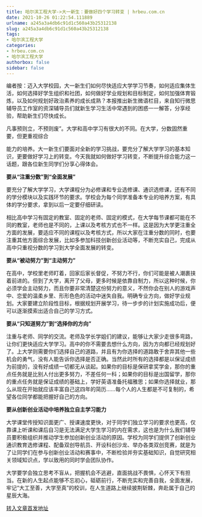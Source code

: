 ```yaml
---
title: 哈尔滨工程大学->大一新生：要做好四个学习转变 | hrbeu.com.cn
date: 2021-10-26 01:22:54.111889
urlname: a245a3a4db6c91d1c560a43b25312138
slug: a245a3a4db6c91d1c560a43b25312138
tags: 
- 哈尔滨工程大学
categories:
- hrbeu.com.cn
- 哈尔滨工程大学
authorbox: false
sidebar: false
---
```

编者按：迈入大学校园，大一新生们如何尽快适应大学学习节奏，如何适应集体生活，如何选择好学生组织和社团，如何做好学业规划和目标制定，如何加强体育锻炼，以及如何规划好政治素养的成长成熟？本报推出新生微语栏目，来自知行微思辅导员工作室的资深辅导员们就新生学习生活中常遇到的困惑一一解答，分享经验，帮助新生们尽快成长。

凡事预则立，不预则废”。大学和高中学习有很大的不同。在大学，分数固然重要，但更重视综合
<!--more-->
能力的培养。大一新生们要面对全新的学习挑战，要充分了解大学学习的基本知识，更要做好学习上的转变。今天我就如何做好学习转变，不断提升综合能力这一话题，跟各位新生同学们分享心得体会。

**要从“注重分数”到“全面发展”**

要充分了解大学学习，大学课程分为必修课和专业选修课、通识选修课，还有不同的学分模块以及实践环节的要求。学校会为每个同学准备本专业的培养方案，有具体的学分要求，拿到以后一定要仔细研读。

相比高中学习有固定的教室、固定的老师、固定的模式，在大学每节课都可能在不同的教室，老师也是不同的，上课以及考核方式也不一样。这是因为大学更注重全方面的发展，要适应不同的课程以及考核方式，所以大家在注重分数的同时，也要注重其他方面综合发展，比如多参加科技创新创业活动等，不断充实自己，完成从高中只重视分数的学习到大学全面发展的转变。

**要从“被动努力”到“主动努力”**

在高中，学校里老师盯着，回家后家长督促，不努力不行，你们可能是被人潮裹挟着前进的。但到了大学，离开了父母，更多时候是依靠自制力，所以这种时候，你必须学会主动努力，而且你要非常清楚这份努力的意义，不然你会在别人的游戏声中、恋爱的温柔乡里、形形色色的活动中迷失自我。明确专业方向，做好学业规划。大家要建立阶段性目标，根据规划开展学习，待一步步的计划实施成功后，便可以逐渐摸索出适合自己的学习方式。

**要从“只知道努力”到“选择你的方向”**

注重与老师、同学的交流。老师及学长学姐们的建议，能够让大家少走很多弯路，让你们更快适应大学学习。高中的你不需要去想什么方向，因为方向都已经规划好了。上大学则需要你们选择自己的道路，并且有为你选择的道路敢于舍弃其他一些机会的勇气，没有人能告诉你选择是否正确。当然此时所有的选择都是以保证成绩为前提的，没有好成绩一切都无从谈起。如果你的目标是保研拿奖学金，那你的重点任务就是比别人付出更多努力，不差任何一科；如果你的目标是出国留学，那你的重点任务就是保证成绩的基础上，学好英语准备托福雅思；如果你选择就业，那么从现在开始就应该丰富自己这四年的简历……每个人的人生都是不可复制的，希望各位同学都能把握好自己的方向。

**要从创新创业活动中培养独立自主学习能力**

大学课堂传授知识面更广、授课速度更快，对于同学们独立学习的要求也更高，仅靠课上听课和课后自习是无法满足大学生学习的内在需求，这也是为什么我们辅导员要积极组织并推动学生参加创新创业活动的原因。学校为同学们提供了创新创业通识教育选修课程、配备双创导航员、开设科创沙龙、举办各类双创竞赛，就是为了让同学们在参与创新创业活动和赛事中，不断检验并夯实基础知识，自觉研究相关领域知识点，学以致用的同时学会团队协作。

大学要学会独立思考不盲从，把握机会不逃避，直面挑战不畏惧，心怀天下有担当。在新的人生起点能够不忘初心，砥砺前行，不断充实和完善自我，全面发展，牢记“大工至善，大学至真”的校训，在人生道路上继续披荆斩棘，奔赴属于自己的星辰大海。



[转入文章首发地址](http://gongxue.cn/info/1141/68287.htm)